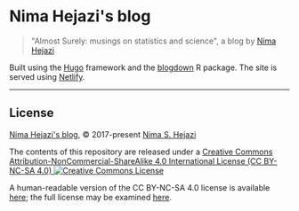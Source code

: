 # Nima Hejazi's blog

> "Almost Surely: musings on statistics and science", a blog by [Nima
> Hejazi](https://www.nimahejazi.org)

Built using the [Hugo](http://gohugo.io/) framework and the
[blogdown](https://bookdown.org/yihui/blogdown/) R package. The site is served
using [Netlify](https://www.netlify.com/).

---

## License

[Nima Hejazi's blog](http://blog.nimahejazi.org/), &copy; 2017-present [Nima S.
Hejazi](https://www.nimahejazi.org)

The contents of this repository are released under a <a rel="license"
href="http://creativecommons.org/licenses/by-nc-sa/4.0/">Creative Commons
Attribution-NonCommercial-ShareAlike 4.0 International License (CC BY-NC-SA 4.0)
<a rel="license" href="http://creativecommons.org/licenses/by-nc-sa/4.0/"><img
alt="Creative Commons License"
style="border-width:0"
src="https://i.creativecommons.org/l/by-nc-sa/4.0/80x15.png" /></a>

A human-readable version of the CC BY-NC-SA 4.0 license is available
[here](https://creativecommons.org/licenses/by-nc-sa/4.0/); the full license may
be examined [here](https://creativecommons.org/licenses/by-nc-sa/4.0/legalcode).


